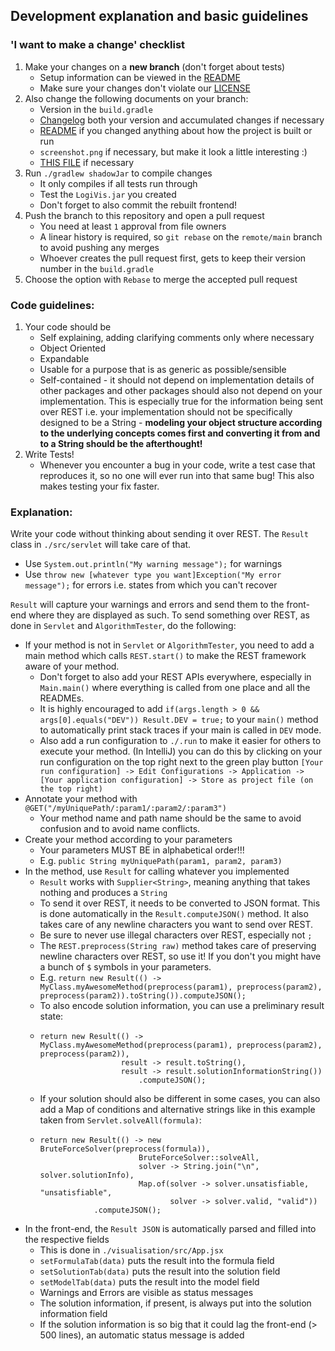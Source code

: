 ## Development explanation and basic guidelines
### 'I want to make a change' checklist
1) Make your changes on a **new branch** (don't forget about tests)
    - Setup information can be viewed in the <a href='https://github.com/danielbinder/LogiVis/blob/main/README.md'>README</a>
    - Make sure your changes don't violate our <a href='https://github.com/danielbinder/LogiVis/blob/main/LICENSE'>LICENSE</a>
2) Also change the following documents on your branch:
    - Version in the `build.gradle`
    - <a href='https://github.com/danielbinder/LogiVis/blob/main/Changelog.md'>Changelog</a> both your version and accumulated changes if necessary
    - <a href='https://github.com/danielbinder/LogiVis/blob/main/README.md'>README</a> if you changed anything about how the project is built or run
    - `screenshot.png` if necessary, but make it look a little interesting :)
    - <a href='https://github.com/danielbinder/LogiVis/blob/main/Development.md'>THIS FILE</a> if necessary
3) Run `./gradlew shadowJar` to compile changes
    - It only compiles if all tests run through
    - Test the `LogiVis.jar` you created
    - Don't forget to also commit the rebuilt frontend!
4) Push the branch to this repository and open a pull request
    - You need at least `1` approval from file owners
    - A linear history is required, so `git rebase` on the `remote/main` branch to avoid pushing any merges
    - Whoever creates the pull request first, gets to keep their version number in the `build.gradle`
5) Choose the option with `Rebase` to merge the accepted pull request
### Code guidelines:
1) Your code should be
   - Self explaining, adding clarifying comments only where necessary
   - Object Oriented
   - Expandable
   - Usable for a purpose that is as generic as possible/sensible
   - Self-contained - it should not depend on implementation details of other packages and other packages should also not depend on your implementation. This is especially true for the information being sent over REST i.e. your implementation should not be specifically designed to be a String - **modeling your object structure according to the underlying concepts comes first and converting it from and to a String should be the afterthought!**
2) Write Tests!
   - Whenever you encounter a bug in your code, write a test case that reproduces it, so no one will ever run into that same bug! This also makes testing your fix faster.
### Explanation:
Write your code without thinking about sending it over REST.
The `Result` class in `./src/servlet` will take care of that.
- Use `System.out.println("My warning message");` for warnings
- Use `throw new [whatever type you want]Exception("My error message");` for errors i.e. states from which you can't recover

`Result` will capture your warnings and errors and send them to the front-end where they are displayed as such.
To send something over REST, as done in `Servlet` and `AlgorithmTester`, do the following:
- If your method is not in `Servlet` or `AlgorithmTester`, you need to add a main method which calls `REST.start()` to make the REST framework aware of your method.
  - Don't forget to also add your REST APIs everywhere, especially in `Main.main()` where everything is called from one place and all the READMEs.
  - It is highly encouraged to add `if(args.length > 0 && args[0].equals("DEV")) Result.DEV = true;` to your `main()` method to automatically print stack traces if your main is called in `DEV` mode.
  - Also add a run configuration to `./.run` to make it easier for others to execute your method. (In IntelliJ) you can do this by clicking on your run configuration on the top right next to the green play button `[Your run configuration] -> Edit Configurations -> Application -> [Your application configuration] -> Store as project file (on the top right)`
- Annotate your method with `@GET("/myUniquePath/:param1/:param2/:param3")`
  - Your method name and path name should be the same to avoid confusion and to avoid name conflicts.
- Create your method according to your parameters
  - Your parameters MUST BE in alphabetical order!!!
  - E.g. `public String myUniquePath(param1, param2, param3)`
- In the method, use `Result` for calling whatever you implemented
  - `Result` works with `Supplier<String>`, meaning anything that takes nothing and produces a `String`
  - To send it over REST, it needs to be converted to JSON format. This is done automatically in the `Result.computeJSON()` method. It also takes care of any newline characters you want to send over REST.
  - Be sure to never use illegal characters over REST, especially not `;`
  - The `REST.preprocess(String raw)` method takes care of preserving newline characters over REST, so use it! If you don't you might have a bunch of `$` symbols in your parameters.
  - E.g. `return new Result(() -> MyClass.myAwesomeMethod(preprocess(param1), preprocess(param2), preprocess(param2)).toString()).computeJSON();`
  - To also encode solution information, you can use a preliminary result state:
  - ```
    return new Result(() -> MyClass.myAwesomeMethod(preprocess(param1), preprocess(param2), preprocess(param2)),
                      result -> result.toString(),
                      result -> result.solutionInformationString())
                          .computeJSON();
    ```
  - If your solution should also be different in some cases, you can also add a Map of conditions and alternative strings like in this example taken from `Servlet.solveAll(formula)`:
  - ```
    return new Result(() -> new BruteForceSolver(preprocess(formula)),
                          BruteForceSolver::solveAll,
                          solver -> String.join("\n", solver.solutionInfo),
                          Map.of(solver -> solver.unsatisfiable, "unsatisfiable",
                                 solver -> solver.valid, "valid"))
                .computeJSON();
    ```
- In the front-end, the `Result JSON` is automatically parsed and filled into the respective fields
  - This is done in `./visualisation/src/App.jsx`
  - `setFormulaTab(data)` puts the result into the formula field
  - `setSolutionTab(data)` puts the result into the solution field
  - `setModelTab(data)` puts the result into the model field
  - Warnings and Errors are visible as status messages
  - The solution information, if present, is always put into the solution information field
  - If the solution information is so big that it could lag the front-end (> 500 lines), an automatic status message is added